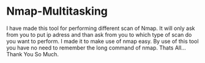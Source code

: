 # Nmap-Multitasking
I have made this tool for performing different scan of Nmap.
It will only ask from you to put ip adress and than ask from you to which type of scan do you want to perform.
I made it to make use of nmap easy.
By use of this tool you have no need to remember the long command of nmap.
Thats All...
          Thank You So Much.
